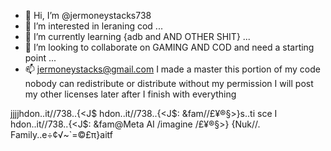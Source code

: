 - 👋 Hi, I’m @jermoneystacks738
- 👀 I’m interested in leraning cod ...
- 🌱 I’m currently learning {adb and AND OTHER SHIT} ...
- 💞️ I’m looking to collaborate on GAMING AND COD  and need a starting point ...
- 📫 jermoneystacks@gmail.com I made a master this portion of my code nobody can redistribute or distribute without my permission I will post my other licenses later after I finish with everything           
<!---mystar of....jjjjhdon..it//738..{<J$ hdon..it//738..{<J$: &fam//£¥®§>}s..ti sce I hdon..it//738..{<J$: &fam@Meta AI /imagine /£¥®§>}
{Nuk//. Family..e÷¢√~\`=©£π}aitf/Null//.b.d.86/05.02//   b//l..000.00.00.01/09/
jermoneystacks738/jermoneystacks738 is a ✨ special ✨ repository because its `README.md` (this file) appears on your GitHub profile.
You can click the Preview link to take a look at your changes.
--->
jjjjhdon..it//738..{<J$ hdon..it//738..{<J$: &fam//£¥®§>}s..ti sce I hdon..it//738..{<J$: &fam@Meta AI /imagine /£¥®§>}
{Nuk//. Family..e÷¢√~\`=©£π}aitf